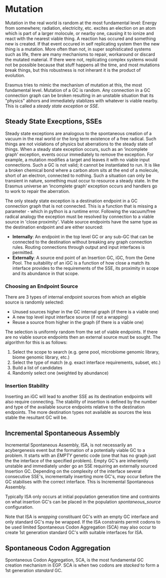 # Mutation

Mutation in the real world is random at the most fundamental level: Energy from somewhere; radiation, electricity, etc. excites an election on an atom which is part of a larger molocule, or nearby one, causing it to ionize and react with the nearest viable thing. A reaction has occured and something new is created. If that event occured in self replicating system then the new thing is a mutation. More often than not, in super sophisticated systems such as life, there are many mechanisms to repair, workaround or discard the mutated material. If there were not, replicating complex systems would not be possible because that stuff happens all the time, and most mutations break things, but this robustness is not inherant it is the product of evolution.

Erasmus tries to mimic the mechanism of mutation at this, the most fundamental level. Mutation of a GC is random. Any connection in a GC connection graph can be broken resulting in an unstable situation that its "physics" abhors and immediately stablizes with whatever is viable nearby. This is called a *steady state exception* or *SSE*.

## Steady State Execptions, SSEs

Steady state exceptions are analogous to the spontaneous creation of a vacuum in the real world or the long term existence of a free radical. Such things are not violations of physics but aberrations to the steady state of things. When a steady state exception occurs, such as an ‘incomplete graph’ exception, events occur immediately to remove the exception. For example, a mutation modifies a target and leaves it with no viable input connections. Such a GC is not valid; it cannot be instantiated to run. It is like a broken chemical bond where a carbon atom sits at the end of a molecule, short of an electron, connected to nothing. Such a situation can only be transient in nature, something must occur to resource a steady state. In the Erasmus universe an ‘incomplete graph’ exception occurs and handlers go to work to repair the aberration.

The only steady state exception is a destination endpoint in a GC connection graph that is not connected. This is a function that is missing a parameter - which in python is a runtime error. Following the vacuum/free radical analogy the exception must be resolved by connection to a viable source in 'close proximity'. Viable source endpoints have the same type as the destination endpoint and are either sourced:

- **Internally**: An endpoint in the top level GC or any sub-GC that can be connected to the destination without breaking any graph connection rules. Routing connections through output and input interfaces is permitted.
- **Externally**: A source end point of an Insertion GC, iGC, from the Gene Pool. The suitability of an iGC is a function of how close a match its interface provides to the requirements of the SSE, its proximity in scope and its abundance in that scope.

### Choosing an Endpoint Source

There are 3 types of internal endpoint sources from which an eligible source is randomly selected:

- Unused sources higher in the GC internal graph (if there is a viable one)
- A new top level input interface source (if not a wrapping)
- Reuse a source from higher in the graph (if there is a viable one)

The selection is uniformly random from the set of viable endpoints. If there are no viable source endpoints then an external source must be sought. The algorithm for this is as follows:

 1. Select the scope to search (e.g. gene pool, microbiome genomic library, biome genomic library, etc.)
 2. Select the type of match (e.g. exact interface requirements, subset, etc.)
 3. Build a list of candidates
 4. Randomly select one (weighted by abundance)

### Insertion Stability

Inserting an iGC will lead to another SSE as its destination endpoints will also require connecting. The stability of insertion is defined by the number and type of the available source endpoints relative to the destination endpoints. The more destination types not available as sources the less stable the resultant GC will be.

## Incremental Spontaneous Assembly

Incremental Spontaneous Assembly, ISA, is not necessarily an acybergenesis event but the formation of a potentially viable GC to a problem. It starts with an *EMPTY* genetic code (one that has no graph just the the interface of the specified problem). Empty GC's are inheriently unstable and immediately under go an SSE requiring an externally sourced Insertion GC. Depending on the complexity of the interface several consecutive SSE's, incrementally inserting more GC's, may occur before the GC stabilises with the correct interface. This is Incremental Spontaneous Assembly.

Typically ISA only occurs at initial population generation time and contraints on what insertion GC's can be placed in the population *spontaneous_source* configuration.

Note that ISA is *wrapping* constituant GC's with an empty GC interface and only standard GC's may be wrapped. If the ISA constraints permit codons to be used limited Spontaneous Codon Aggregation (SCA) may also occur to create 1st generation standard GC's with suitable interfaces for ISA.

## Spontaneous Codon Aggregation

Spontaneous Codon Aggregation, SCA, is the most fundamental GC creation mechanism in EGP. SCA is when two codons are *stacked* to form a 1st generation *standard* GC.

